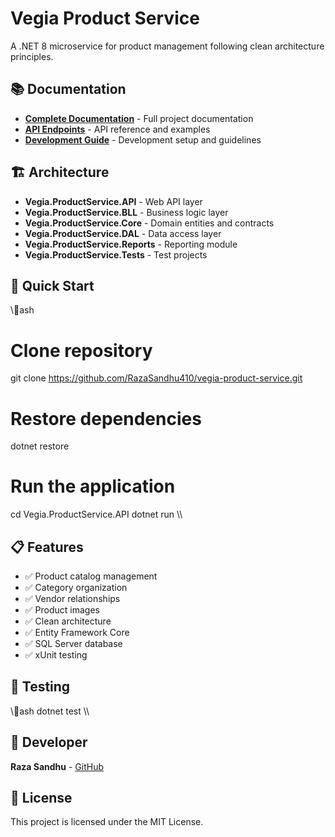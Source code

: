 ﻿# Vegia Product Service

A .NET 8 microservice for product management following clean architecture principles.

## 📚 Documentation

- [**Complete Documentation**](DOCUMENTATION.md) - Full project documentation
- [**API Endpoints**](API-ENDPOINTS.md) - API reference and examples  
- [**Development Guide**](DEVELOPMENT-GUIDE.md) - Development setup and guidelines

## 🏗️ Architecture

- **Vegia.ProductService.API** - Web API layer
- **Vegia.ProductService.BLL** - Business logic layer  
- **Vegia.ProductService.Core** - Domain entities and contracts
- **Vegia.ProductService.DAL** - Data access layer
- **Vegia.ProductService.Reports** - Reporting module
- **Vegia.ProductService.Tests** - Test projects

## 🚀 Quick Start

\\\ash
# Clone repository
git clone https://github.com/RazaSandhu410/vegia-product-service.git

# Restore dependencies
dotnet restore

# Run the application
cd Vegia.ProductService.API
dotnet run
\\\

## 📋 Features

- ✅ Product catalog management
- ✅ Category organization  
- ✅ Vendor relationships
- ✅ Product images
- ✅ Clean architecture
- ✅ Entity Framework Core
- ✅ SQL Server database
- ✅ xUnit testing

## 🧪 Testing

\\\ash
dotnet test
\\\

## 👤 Developer

**Raza Sandhu** - [GitHub](https://github.com/RazaSandhu410)

## 📄 License

This project is licensed under the MIT License.
